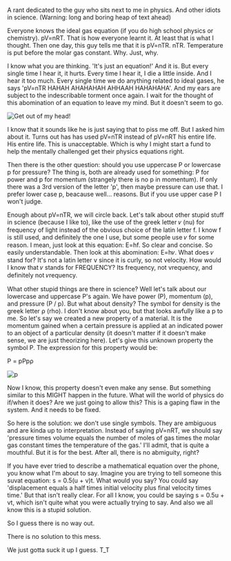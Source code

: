 A rant dedicated to the guy who sits next to me in physics. And other idiots in science. (Warning: long and boring heap of text ahead)

Everyone knows the ideal gas equation (if you do high school physics or chemistry). pV=nRT. That is how everyone learnt it. At least that is what I thought. Then one day, this guy tells me that it is pV=nTR. nTR. Temperature is put before the molar gas constant. Why. Just, why.

I know what you are thinking. 'It's just an equation!' And it is. But every single time I hear it, it hurts. Every time I hear it, I die a little inside. And I hear it too much. Every single time we do anything related to ideal gases, he says 'pV=nTR HAHAH AHAHAHAH AHHAAH HAHAHAHA'. And my ears are subject to the indescribable torment once again. I wait for the thought of this abomination of an equation to leave my mind. But it doesn't seem to go.

![Get out of my head!](http://v3.api.haroldkwan.com/blogs/images/getOutOfMyHead.jpg)

I know that it sounds like he is just saying that to piss me off. But I asked him about it. Turns out has has used pV=nTR instead of pV=nRT his entire life. His entire life. This is unacceptable. Which is why I might start a fund to help the mentally challenged get their physics equations right.

Then there is the other question: should you use uppercase P or lowercase p for pressure? The thing is, both are already used for something: P for power and p for momentum (strangely there is no p in momentum). If only there was a 3rd version of the letter 'p', then maybe pressure can use that. I prefer lower case p, beacause well... reasons. But if you use upper case P I won't judge.

Enough about pV=nTR, we will circle back. Let's talk about other stupid stuff in science (because I like to), like the use of the greek letter 𝜈 (nu) for frequency of light instead of the obvious choice of the latin letter f. I know f is still used, and definitely the one I use, but some people use 𝜈 for some reason. I mean, just look at this equation: E=hf. So clear and concise. So easily understandable. Then look at this abomination: E=h𝜈. What does 𝜈 stand for? It's not a latin letter v since it is curly, so not velocity. How would I know that 𝜈 stands for FREQUENCY? Its frequency, not vrequency, and definitely not 𝜈requency.

What other stupid things are there in science? Well let's talk about our lowercase and uppercase P's again. We have power (P), momentum (p), and pressure (P / p). But what about density? The symbol for density is the greek letter ρ (rho). I don't know about you, but that looks awfully like a p to me. So let's say we created a new property of a material. It is the momentum gained when a certain pressure is applied at an indicated power to an object of a particular density (it doesn't matter if it doesn't make sense, we are just theorizing here). Let's give this unknown property the symbol P. The expression for this property would be:

P = pPpρ

![p](http://v3.api.haroldkwan.com/blogs/images/p.png)

Now I know, this property doesn't even make any sense. But something similar to this MIGHT happen in the future. What will the world of physics do if/when it does? Are we just going to allow this? This is a gaping flaw in the system. And it needs to be fixed.

So here is the solution: we don't use single symbols. They are ambiguous and are kinda up to interpretation. Instead of saying pV=nRT, we should say 'pressure times volume equals the number of moles of gas times the molar gas constant times the temperature of the gas.' I'll admit, that is quite a mouthful. But it is for the best. After all, there is no abmiguity, right?

If you have ever tried to describe a mathematical equation over the phone, you know what I'm about to say. Imagine you are trying to tell someone this suvat equation: s = 0.5(u + v)t. What would you say? You could say 'displacement equals a half times initial velocity plus final velocity times time.' But that isn't really clear. For all I know, you could be saying s = 0.5u + vt, which isn't quite what you were actually trying to say. And also we all know this is a stupid solution.

So I guess there is no way out.

There is no solution to this mess.

We just gotta suck it up I guess. T_T
